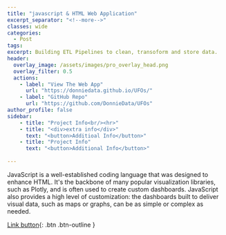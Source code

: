 ```yaml
---
title: "javascript & HTML Web Application"
excerpt_separator: "<!--more-->"
classes: wide 
categories:
  - Post
tags:
excerpt: Building ETL Pipelines to clean, transoform and store data. 
header:
  overlay_image: /assets/images/pro_overlay_head.png
  overlay_filter: 0.5 
  actions:
    - label: "View The Web App" 
      url: "https://donniedata.github.io/UFOs/"
    - label: "GitHub Repo"
      url: "https://github.com/DonnieData/UFOs"
author_profile: false 
sidebar: 
    - title: "Project Info<br/><hr>"
    - title: "<div>extra info</div>"
      text: "<button>Additioal Info</button>"
    - title: "Project Info"
      text: "<button>Additional Info</button>"
    
---
```


<p>JavaScript is a well-established coding language that was designed to enhance HTML. It's the backbone of many popular visualization libraries, such as Plotly, and is often used to create custom dashboards. JavaScript also provides
a high level of customization: the dashboards built to deliver visual data, such as maps or graphs, can be as simple or complex as needed.</p>


[Link button](http://example.com/){: .btn .btn-outline }
